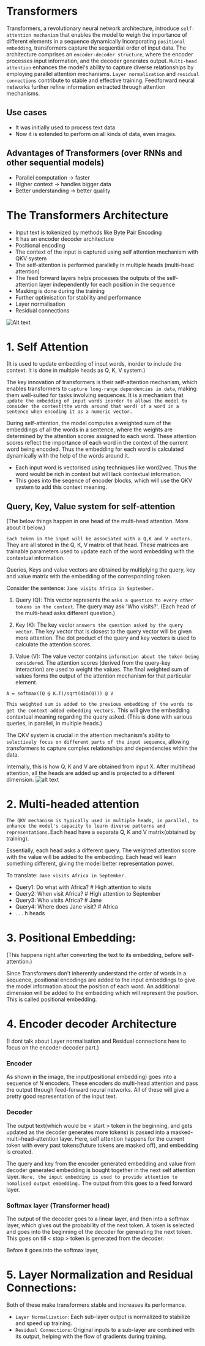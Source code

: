 # Transformers
Transformers, a revolutionary neural network architecture, introduce `self-attention mechanism` that enables the model to weigh the importance of different elements in a sequence dynamically Incorporating `positional embedding`, transformers capture the sequential order of input data. The architecture comprises an `encoder-decoder structure`, where the encoder processes input information, and the decoder generates output. `Multi-head attention` enhances the model's ability to capture diverse relationships by employing parallel attention mechanisms. `Layer normalization` and `residual connections` contribute to stable and effective training. Feedforward neural networks further refine information extracted through attention mechanisms. 

## Use cases
- It was initially used to process text data
- Now it is extended to perform on all kinds of data, even images.

## Advantages of Transformers (over RNNs and other sequential models) 
- Parallel computation -> faster
- Higher context -> handles bigger data 
- Better understanding -> better quality

# The Transformers Architecture
- Input text is tokenized by methods like Byte Pair Encoding
- It has an encoder decoder architecture
- Positional encoding
- The context of the input is captured using self attention mechanism with QKV system
- The self-attention is performed parallelly in multiple heads (multi-head attention)
- The feed forward layers helps processes the outputs of the self-attention layer independently for each position in the sequence
- Masking is done during the training
- Further optimisation for stability and performance
- Layer normalisation
- Residual connections
  
![Alt text](BHzGVskWGS_3jEcYYi6miQ.png)

# 1. Self Attention
(It is used to update embedding of input words, inorder to include the context. It is done in multiple heads as Q, K, V system.)

The key innovation of transformers is their self-attention mechanism, which enables transformers to `capture long-range dependencies in data`, making them well-suited for tasks involving sequences. It is a mechanism that `update the embedding of input words inorder to allows the model to consider the context(the words around that word) of a word in a sentence when encoding it as a numeric vector.` 

During self-attention, the model computes a weighted sum of the embeddings of all the words in a sentence, where the weights are determined by the attention scores assigned to each word. These attention scores reflect the importance of each word in the context of the current word being encoded. Thus the embedding for each word is calculated dynamically with the help of the words around it.

- Each input word is vectorised using techniques like word2vec. Thus the word would be rich in context but will lack contextual information.
- This goes into the seqence of encoder blocks, which will use the QKV system to add this context meaning.

## Query, Key, Value system for self-attention
(The below things happen in one head of the multi-head attention. More about it below.)

`Each token in the input will be associated with a Q,K and V vectors.` They are all stored in the Q, K, V matrix of that head. These matrices are trainable parameters used to update each of the word embedding with the contextual information. 

Queries, Keys and value vectors are obtained by multiplying the query, key and value matrix with the embedding of the corresponding token.

Consider the sentence: `Jane visits Africa in September.`

1. Query (Q): This vector represents the `asks a question to every other tokens in the context`. The query may ask 'Who visits?'. (Each head of the multi-head asks different question.)
   
2. Key (K): The key vector `answers the question asked by the query vector`. The key vector that is closest to the query vector will be given more attention. The dot product of the query and key vectors is used to calculate the attention scores.

3. Value (V): The value vector contains `information about the token being considered`. The attention scores (derived from the query-key interaction) are used to weight the values. The final weighted sum of values forms the output of the attention mechanism for that particular element. 

``` A = softmax((Q @ K.T)/sqrt(dim(Q))) @ V ```

`This weighted sum is added to the previous embedding of the words to get the context-added embedding vectors.` This will give the embedding contextual meaning regarding the query asked. (This is done with various queries, in parallel, in multiple heads.)
   
The QKV system is crucial in the attention mechanism's ability to `selectively focus on different parts of the input sequence`, allowing transformers to capture complex relationships and dependencies within the data. 

Internally, this is how Q, K and V are obtained from input X. After multihead attention, all the heads are added up and is projected to a different dimension.
![alt text](<Screenshot from 2024-04-27 05-53-58.png>)

# 2. Multi-headed attention
`The QKV mechanism is typically used in multiple heads, in parallel, to enhance the model's capacity to learn diverse patterns and representations.`Each head have a separate Q, K and V matrix(obtained by training). 

Essentially, each head asks a different query. The weighted attention score with the value will be added to the embedding. Each head will learn something different, giving the model better representation power.

To translate: `Jane visits Africa in September.`
- Query1: Do what with Africa?  # High attention to visits
- Query2: When visit Africa?  # High attention to September
- Query3: Who visits Africa?  # Jane
- Query4: Where does Jane visit?  # Africa
- . . . h heads

# 3. Positional Embedding:
(This happens right after converting the text to its embedding, before self-attention.)

Since Transformers don't inherently understand the order of words in a sequence, positional encodings are added to the input embeddings to give the model information about the position of each word. An additional dimension will be added to the embedding which will represent the position. This is called positional embedding.

# 4. Encoder decoder Architecture
(I dont talk about Layer normalisation and Residual connections here to focus on the encoder-decoder part.)

### Encoder
As shown in the image, the input(positional embedding) goes into a sequence of N encoders. These encoders do multi-head attention and pass the output through feed-forward neural networks. All of these will give a pretty good representation of the input text. 

### Decoder
The output text(which would be < start > token in the beginning, and gets updated as the decoder generates more tokens) is passed into a masked-multi-head-attention layer. Here, self attention happens for the current token with every past tokens(future tokens are masked off), and embedding is created.

The query and key from the encoder generated embedding and value from decoder generated embedding is bought together in the next self attention layer. `Here, the input embedding is used to provide attention to nomalised output embedding.` The output from this goes to a feed forward layer.

### Softmax layer (Transformer head)
The output of the decoder goes to a linear layer, and then into a softmax layer, which gives out the probability of the next token. A token is selected and goes into the beginning of the decoder for generating the next token. This goes on till < stop > token is generated from the decoder.

Before it goes into the softmax layer,

# 5. Layer Normalization and Residual Connections:
Both of these make transformers stable and increases its performance.
- `Layer Normalization`: Each sub-layer output is normalized to stabilize and speed up training.
- `Residual Connections`: Original inputs to a sub-layer are combined with its output, helping with the flow of gradients during training.

